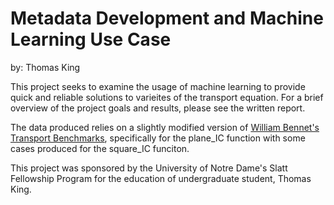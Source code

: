 # Metadata Development and Machine Learning Use Case
by: Thomas King

This project seeks to examine the usage of machine learning to provide quick and reliable solutions to varieites of the transport equation. For a brief overview of the project goals and results, please see the written report. 

The data produced relies on a slightly modified version of [William Bennet's Transport Benchmarks](https://github.com/wbennett39/transport_benchmarks), specifically for the plane_IC function with some cases produced for the square_IC funciton. 

This project was sponsored by the University of Notre Dame's Slatt Fellowship Program for the education of undergraduate student, Thomas King.
